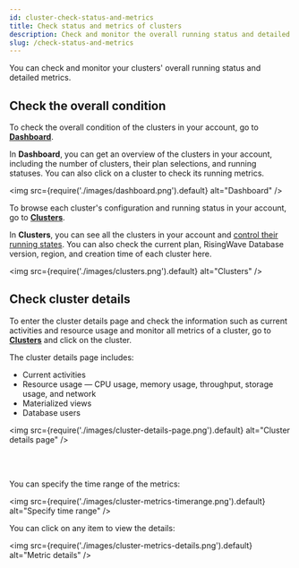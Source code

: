 ```yaml
---
id: cluster-check-status-and-metrics
title: Check status and metrics of clusters
description: Check and monitor the overall running status and detailed metrics of your clusters.
slug: /check-status-and-metrics
---
```


You can check and monitor your clusters' overall running status and detailed metrics.

## Check the overall condition

<grid
 container
 direction="row"
 spacing="20"
 justifyContent="space-between"
 justifyItems="stretch"
 alignItems="baseline">

<grid item xs={6} md={6}>

To check the overall condition of the clusters in your account, go to [**Dashboard**](https://risingwave-cloud.com/dashboard/).
    
In **Dashboard**, you can get an overview of the clusters in your account, including the number of clusters, their plan selections, and running statuses. You can also click on a cluster to check its running metrics.

<img
  src={require('./images/dashboard.png').default}
  alt="Dashboard"
/>

</grid>

<grid item xs={6} md={6}>

To browse each cluster's configuration and running status in your account, go to [**Clusters**](https://risingwave-cloud.com/clusters/).
    
In **Clusters**, you can see all the clusters in your account and [control their running states](cluster-stop-and-delete-clusters.md). You can also check the current plan, RisingWave Database version, region, and creation time of each cluster here.
    
<img
  src={require('./images/clusters.png').default}
  alt="Clusters"
/>
  
</grid>
</grid>


## Check cluster details

To enter the cluster details page and check the information such as current activities and resource usage and monitor all metrics of a cluster, go to [**Clusters**](https://risingwave-cloud.com/clusters/) and click on the cluster.

The cluster details page includes:

- Current activities
- Resource usage — CPU usage, memory usage, throughput, storage usage, and network
- Materialized views
- Database users


<img
  src={require('./images/cluster-details-page.png').default}
  alt="Cluster details page"
/>

<br/><br/>


<grid
 container
 direction="row"
 spacing="20"
 justifyContent="space-between"
 justifyItems="stretch"
 alignItems="baseline">

<grid item xs={6} md={6}>

You can specify the time range of the metrics:

<img
  src={require('./images/cluster-metrics-timerange.png').default}
  alt="Specify time range"
/>

</grid>

<grid item xs={6} md={6}>

You can click on any item to view the details:

<img
  src={require('./images/cluster-metrics-details.png').default}
  alt="Metric details"
/>
  
</grid>

</grid>